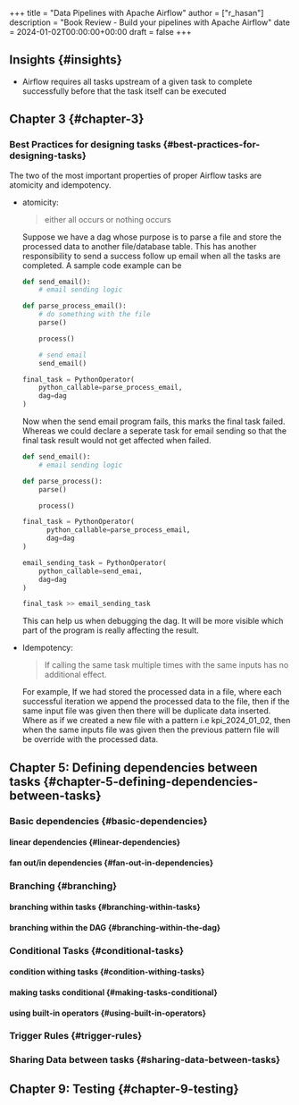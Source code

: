 +++
title = "Data Pipelines with Apache Airflow"
author = ["r_hasan"]
description = "Book Review - Build your pipelines with Apache Airflow"
date = 2024-01-02T00:00:00+00:00
draft = false
+++

## Insights {#insights}

-   Airflow requires all tasks upstream of a given task to complete successfully before that the task itself can be executed


## Chapter 3 {#chapter-3}


### Best Practices for designing tasks {#best-practices-for-designing-tasks}

The two of the most important properties of proper Airflow tasks are atomicity and idempotency.

-   atomicity:

    > either all occurs or nothing occurs

    Suppose we have a dag whose purpose is to parse a file and store the processed data to another file/database table. This has another responsibility to send a success follow up email when all the tasks are completed. A sample code example can be
    ```python
    def send_email():
        # email sending logic

    def parse_process_email():
        # do something with the file
        parse()

        process()

        # send email
        send_email()

    final_task = PythonOperator(
        python_callable=parse_process_email,
        dag=dag
    )
    ```
    Now when the send email program fails, this marks the final task failed. Whereas we could declare a seperate task for email sending so that the final task result would not get affected when failed.
    ```python
    def send_email():
        # email sending logic

    def parse_process():
        parse()

        process()

    final_task = PythonOperator(
          python_callable=parse_process_email,
          dag=dag
    )

    email_sending_task = PythonOperator(
        python_callable=send_emai,
        dag=dag
    )

    final_task >> email_sending_task

    ```
    This can help us when debugging the dag. It will be more visible which part of the program is really affecting the result.

-   Idempotency:

    > If calling the same task multiple times with the same inputs has no additional effect.

    For example, If we had stored the processed data in a file, where each successful iteration we append the processed data to the file, then if the same input file was given then there will be duplicate data inserted. Where as if we created a new file with a pattern i.e kpi_2024_01_02, then when the same inputs file was given then the previous pattern file will be override with the processed data.


## Chapter 5: Defining dependencies between tasks {#chapter-5-defining-dependencies-between-tasks}


### Basic dependencies {#basic-dependencies}


#### linear dependencies {#linear-dependencies}


#### fan out/in dependencies {#fan-out-in-dependencies}


### Branching {#branching}


#### branching within tasks {#branching-within-tasks}


#### branching within the DAG {#branching-within-the-dag}


### Conditional Tasks {#conditional-tasks}


#### condition withing tasks {#condition-withing-tasks}


#### making tasks conditional {#making-tasks-conditional}


#### using built-in operators {#using-built-in-operators}


### Trigger Rules {#trigger-rules}


### Sharing Data between tasks {#sharing-data-between-tasks}


## Chapter 9: Testing {#chapter-9-testing}
